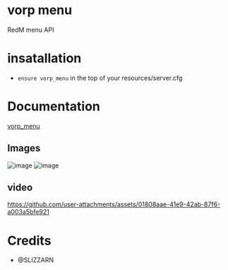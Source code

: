 # vorp menu 

RedM menu API

# insatallation

- `ensure vorp_menu` in the top of your resources/server.cfg 

# Documentation

[vorp_menu](https://docs.vorp-core.com/api-reference/menu)


## Images

![image](https://github.com/user-attachments/assets/70c83c6d-69b3-4c1c-ad3f-4d325b30db34)
![image](https://github.com/user-attachments/assets/4aa44c68-b1d5-4b6c-aa0a-44bcf0f3d50c)


## video
https://github.com/user-attachments/assets/01808aae-41e9-42ab-87f6-a003a5bfe921



# Credits
* @SLIZZARN
